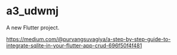 # a3_udwmj

A new Flutter project.

https://medium.com/@purvangsuvagiya/a-step-by-step-guide-to-integrate-sqlite-in-your-flutter-app-crud-696f50f4f481
